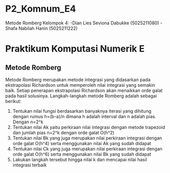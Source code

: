 # P2_Komnum_E4
Metode Romberg
Kelompok 4:
-Dian Lies Seviona Dabukke (5025211080)
-Shafa Nabilah Hanin (5025211222)

# Praktikum Komputasi Numerik E
## Metode Romberg

Metode Romberg merupakan metode integrasi yang didasarkan pada ekstrapolasi Richardson
untuk memperoleh nilai integrasi yang semakin baik. Setiap penerapan ekstrapolasi
Richardson akan menaikkan orde galat pada hasil solusinya.
Langkah-langkah metode Romberg adalah sebagai berikut:
1. Tentukan nilai fungsi berdasarkan banyaknya iterasi yang dihitung dengan rumus 
h=(b-a)/n dimana h adalah interval dan n adalah pias. Dengan n=2^k
2. Tentukan nilai Ak yaitu perkiraan nilai integrasi dengan metode trapezoid dan jumlah pias  n=2^k dengan orde galat O(h^2)
3. Tentukan nilai Bk yang juga merupakan nilai perkiraan integrasi dengan orde galat O(h^4) serta menggunakan nilai Ak 
yang sudah didapat
4. Tentukan nilai Ck yang juga merupakan nilai perkiraan integrasi dengan orde galat O(h^6) serta menggunakan nilai Bk 
yang sudah didapat
5. Lakukan langkah tersebut hingga nilai k dan mencapai nilai hasil integrasi terbaik
